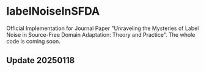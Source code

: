 # labelNoiseInSFDA
Official Implementation for Journal Paper "Unraveling the Mysteries of Label Noise in Source-Free Domain Adaptation: Theory and Practice".
The whole code is coming soon.

## Update 20250118
